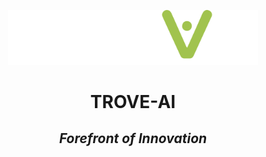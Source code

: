<p align="center">
<img
  src="assets/images/logos/TROVE.svg"
  alt="TROVE-AI | Forefront of Innovation"
  title="TROVE-AI"
  width="400" />
</p>
<h1 align="center">TROVE-AI</h1>
<h2 align="center"><b><i>Forefront of Innovation</i></b></h2>
